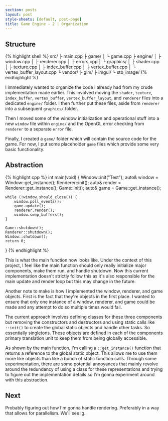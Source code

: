 ```yaml
---
section: posts
layout: post
style-sheets: [default, post-page]
title: Game Engine - 2 | Organization
---
```


## Structure

{% highlight shell %}
src/
├ main.cpp
├ game/
│  └ game.cpp
├ engine/
│  ├ window.cpp
│  ├ renderer.cpp
│  ├ errors.cpp
│  └ graphics/
│     ├ shader.cpp
│     ├ texture.cpp
│     ├ index_buffer.cpp
│     ├ vertex_buffer.cpp
│     └ vertex_buffer_layout.cpp
└ vendor/
   ├ glm/
   ├ imgui/
   └ stb_image/
{% endhighlight %}

I immediately wanted to organize the code I already had from my crude implementation made earlier.
This involved moving the `shader`, `texture`, `index_buffer`, `vertex_buffer`, `vertex_buffer_layout`, and 
`renderer` files into a dedicated `engine/` folder. I then further put these files, aside from `renderer`
into a subsequent `graphics/` folder.

Then I moved some of the window initialization and operational stuff into a new `window` file within
`engine/` and the OpenGL error checking from `renderer` to a separate `error` file.

Finally, I created a `game/` folder which will contain the source code for the game. For now, I put
some placeholder `game` files which provide some very basic functionality.


## Abstraction

{% highlight cpp %}
int main(void) {
    Window::init("Test");
    auto& window = Window::get_instance();
    Renderer::init();
    auto& render = Renderer::get_instance();
    Game::init();
    auto& game = Game::get_instance();
    
    while (!window.should_close()) {
        window.poll_events();
        game.update();
        renderer.render();
        window.swap_buffers();
    }

    Game::shutdown();
    Renderer::shutdown();
    Window::shutdown();
    return 0;
}
{% endhighlight %}

This is what the main function now looks like. Under the context of this project, I feel like the main
function should only really initialize major components, make them run, and handle shutdown. Now this
current implementation doesn't strictly follow this as it's also responsible for the main update
and render loop but this may change in the future.

Another note to make is how I implemented the window, renderer, and game objects. First is the fact that
they're objects in the first place. I wanted to ensure that only one instance of a window, renderer,
and game could be made and any attempt to do so multiple times would fail. 

The current approach involves defining classes for these three components but removing the constructors 
and destructors and using static calls like `::init()` to create the global static objects and handle 
other tasks. So essentially singletons. These objects are defined in each of the components primary 
translation unit to keep them from being globally accessible. 

As shown by the main function, I'm calling a `::get_instance()` function that returns a reference to the 
global static object. This allows me to use them more like objects than like a bunch of static function
calls. Through some experimentation, there are some potential annoyances that mainly revolve around the
redundancy of using a class for these representations and trying to figure out the implementation details
so I'm gonna experiment around with this abstraction.


## Next

Probably figuring out how I'm gonna handle rendering. Preferably in a way that allows for parallelism.
We'll see ig.

